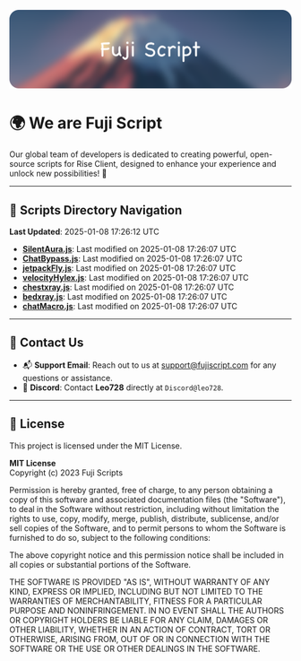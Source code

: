 ![Banner](.github/b.webp)

# 🌍 **We are Fuji Script**

Our global team of developers is dedicated to creating powerful, open-source scripts for Rise Client, designed to enhance your experience and unlock new possibilities! 🌟

---
<!-- SCRIPTS_NAVIGATION_START -->
## 📂 **Scripts Directory Navigation**

**Last Updated**: 2025-01-08 17:26:12 UTC

- **[SilentAura.js](scripts/SilentAura.js)**: Last modified on 2025-01-08 17:26:07 UTC
- **[ChatBypass.js](scripts/ChatBypass.js)**: Last modified on 2025-01-08 17:26:07 UTC
- **[jetpackFly.js](scripts/jetpackFly.js)**: Last modified on 2025-01-08 17:26:07 UTC
- **[velocityHylex.js](scripts/velocityHylex.js)**: Last modified on 2025-01-08 17:26:07 UTC
- **[chestxray.js](scripts/chestxray.js)**: Last modified on 2025-01-08 17:26:07 UTC
- **[bedxray.js](scripts/bedxray.js)**: Last modified on 2025-01-08 17:26:07 UTC
- **[chatMacro.js](scripts/chatMacro.js)**: Last modified on 2025-01-08 17:26:07 UTC

<!-- SCRIPTS_NAVIGATION_END -->

---

## 💬 **Contact Us**  
- 📬 **Support Email**: Reach out to us at [support@fujiscript.com](mailto:support@fujiscript.com) for any questions or assistance.  
- 💬 **Discord**: Contact **Leo728** directly at `Discord@leo728`.

---

## 📜 **License**

This project is licensed under the MIT License.  

**MIT License**  
Copyright (c) 2023 Fuji Scripts  

Permission is hereby granted, free of charge, to any person obtaining a copy of this software and associated documentation files (the "Software"), to deal in the Software without restriction, including without limitation the rights to use, copy, modify, merge, publish, distribute, sublicense, and/or sell copies of the Software, and to permit persons to whom the Software is furnished to do so, subject to the following conditions:  

The above copyright notice and this permission notice shall be included in all copies or substantial portions of the Software.  

THE SOFTWARE IS PROVIDED "AS IS", WITHOUT WARRANTY OF ANY KIND, EXPRESS OR IMPLIED, INCLUDING BUT NOT LIMITED TO THE WARRANTIES OF MERCHANTABILITY, FITNESS FOR A PARTICULAR PURPOSE AND NONINFRINGEMENT. IN NO EVENT SHALL THE AUTHORS OR COPYRIGHT HOLDERS BE LIABLE FOR ANY CLAIM, DAMAGES OR OTHER LIABILITY, WHETHER IN AN ACTION OF CONTRACT, TORT OR OTHERWISE, ARISING FROM, OUT OF OR IN CONNECTION WITH THE SOFTWARE OR THE USE OR OTHER DEALINGS IN THE SOFTWARE.  
